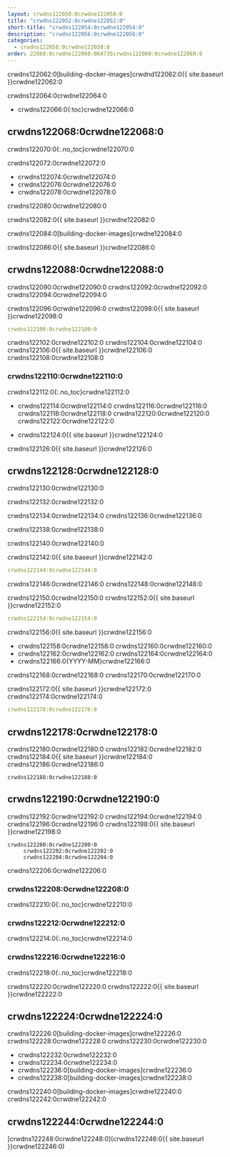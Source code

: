 ```yaml
---
layout: crwdns122050:0crwdne122050:0
title: "crwdns122052:0crwdne122052:0"
short-title: "crwdns122054:0crwdne122054:0"
description: "crwdns122056:0crwdne122056:0"
categories:
  - crwdns122058:0crwdne122058:0
order: 22060:0crwdne122060:064735crwdns122060:0crwdne122060:0
---
```

crwdns122062:0[building-docker-images]crwdnd122062:0{{ site.baseurl }}crwdne122062:0

crwdns122064:0crwdne122064:0

- crwdns122066:0{:toc}crwdne122066:0

## crwdns122068:0crwdne122068:0

crwdns122070:0{:.no_toc}crwdne122070:0

crwdns122072:0crwdne122072:0

- crwdns122074:0crwdne122074:0
- crwdns122076:0crwdne122076:0
- crwdns122078:0crwdne122078:0

crwdns122080:0crwdne122080:0

crwdns122082:0{{ site.baseurl }}crwdne122082:0

crwdns122084:0[building-docker-images]crwdne122084:0

crwdns122086:0{{ site.baseurl }}crwdne122086:0

## crwdns122088:0crwdne122088:0

crwdns122090:0crwdne122090:0 crwdns122092:0crwdne122092:0 crwdns122094:0crwdne122094:0

crwdns122096:0crwdne122096:0 crwdns122098:0{{ site.baseurl }}crwdne122098:0

```yaml
crwdns122100:0crwdne122100:0
```

crwdns122102:0crwdne122102:0 crwdns122104:0crwdne122104:0 crwdns122106:0{{ site.baseurl }}crwdne122106:0 crwdns122108:0crwdne122108:0

### crwdns122110:0crwdne122110:0

crwdns122112:0{:.no_toc}crwdne122112:0

- crwdns122114:0crwdne122114:0 crwdns122116:0crwdne122116:0 crwdns122118:0crwdne122118:0 crwdns122120:0crwdne122120:0 crwdns122122:0crwdne122122:0

- crwdns122124:0{{ site.baseurl }}crwdne122124:0

crwdns122126:0{{ site.baseurl }}crwdne122126:0

## crwdns122128:0crwdne122128:0

crwdns122130:0crwdne122130:0

crwdns122132:0crwdne122132:0

crwdns122134:0crwdne122134:0 crwdns122136:0crwdne122136:0

crwdns122138:0crwdne122138:0

crwdns122140:0crwdne122140:0

crwdns122142:0{{ site.baseurl }}crwdne122142:0

```yaml
crwdns122144:0crwdne122144:0
```

crwdns122146:0crwdne122146:0 crwdns122148:0crwdne122148:0

crwdns122150:0crwdne122150:0 crwdns122152:0{{ site.baseurl }}crwdne122152:0

```yaml
crwdns122154:0crwdne122154:0
```

crwdns122156:0{{ site.baseurl }}crwdne122156:0

- crwdns122158:0crwdne122158:0 crwdns122160:0crwdne122160:0
- crwdns122162:0crwdne122162:0 crwdns122164:0crwdne122164:0
- crwdns122166:0{YYYY-MM}crwdne122166:0

crwdns122168:0crwdne122168:0 crwdns122170:0crwdne122170:0

crwdns122172:0{{ site.baseurl }}crwdne122172:0 crwdns122174:0crwdne122174:0

```yaml
crwdns122176:0crwdne122176:0
```

## crwdns122178:0crwdne122178:0

crwdns122180:0crwdne122180:0 crwdns122182:0crwdne122182:0 crwdns122184:0{{ site.baseurl }}crwdne122184:0 crwdns122186:0crwdne122186:0

    crwdns122188:0crwdne122188:0
    

## crwdns122190:0crwdne122190:0

crwdns122192:0crwdne122192:0 crwdns122194:0crwdne122194:0 crwdns122196:0crwdne122196:0 crwdns122198:0{{ site.baseurl }}crwdne122198:0

    crwdns122200:0crwdne122200:0
         crwdns122202:0crwdne122202:0 
         crwdns122204:0crwdne122204:0
    

crwdns122206:0crwdne122206:0

### crwdns122208:0crwdne122208:0

crwdns122210:0{:.no_toc}crwdne122210:0

### crwdns122212:0crwdne122212:0

crwdns122214:0{:.no_toc}crwdne122214:0

### crwdns122216:0crwdne122216:0

crwdns122218:0{:.no_toc}crwdne122218:0

crwdns122220:0crwdne122220:0 crwdns122222:0{{ site.baseurl }}crwdne122222:0

## crwdns122224:0crwdne122224:0

crwdns122226:0[building-docker-images]crwdne122226:0 crwdns122228:0crwdne122228:0 crwdns122230:0crwdne122230:0

- crwdns122232:0crwdne122232:0
- crwdns122234:0crwdne122234:0
- crwdns122236:0[building-docker-images]crwdne122236:0
- crwdns122238:0[building-docker-images]crwdne122238:0

crwdns122240:0[building-docker-images]crwdne122240:0 crwdns122242:0crwdne122242:0

## crwdns122244:0crwdne122244:0

[crwdns122248:0crwdne122248:0](crwdns122246:0{{ site.baseurl }}crwdne122246:0)